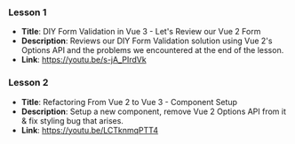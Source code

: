 ### Lesson 1 

- **Title**: DIY Form Validation in Vue 3 - Let's Review our Vue 2 Form
- **Description**: Reviews our DIY Form Validation solution using Vue 2's Options API and the problems we encountered at the end of the lesson.
- **Link**: https://youtu.be/s-jA_PIrdVk

### Lesson 2

- **Title**: Refactoring From Vue 2 to Vue 3 - Component Setup
- **Description**: Setup a new component, remove Vue 2 Options API from it & fix styling bug that arises.
- **Link**: https://youtu.be/LCTknmqPTT4
